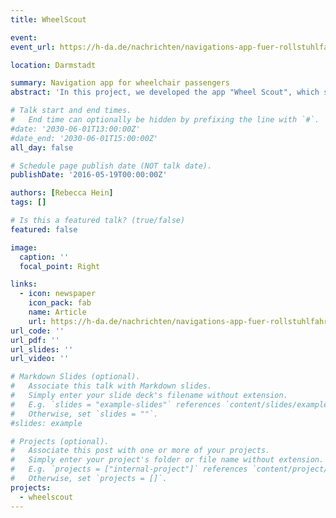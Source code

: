 ```yaml
---
title: WheelScout

event: 
event_url: https://h-da.de/nachrichten/navigations-app-fuer-rollstuhlfahrende-mit-erweiterten-funktionen

location: Darmstadt

summary: Navigation app for wheelchair passengers
abstract: 'In this project, we developed the app "Wheel Scout", which supports wheelchair users in navigation. It indicates whether the intended route is barrier-free, restricted, or impossible to negotiate. What is new is that the app also works inside buildings and is also equipped with voice control. This means that wheelchair users can navigate even more easily, even through buildings.'

# Talk start and end times.
#   End time can optionally be hidden by prefixing the line with `#`.
#date: '2030-06-01T13:00:00Z'
#date_end: '2030-06-01T15:00:00Z'
all_day: false

# Schedule page publish date (NOT talk date).
publishDate: '2016-05-19T00:00:00Z'

authors: [Rebecca Hein]
tags: []

# Is this a featured talk? (true/false)
featured: false

image:
  caption: ''
  focal_point: Right

links:
  - icon: newspaper
    icon_pack: fab
    name: Article
    url: https://h-da.de/nachrichten/navigations-app-fuer-rollstuhlfahrende-mit-erweiterten-funktionen
url_code: ''
url_pdf: ''
url_slides: ''
url_video: ''

# Markdown Slides (optional).
#   Associate this talk with Markdown slides.
#   Simply enter your slide deck's filename without extension.
#   E.g. `slides = "example-slides"` references `content/slides/example-slides.md`.
#   Otherwise, set `slides = ""`.
#slides: example

# Projects (optional).
#   Associate this post with one or more of your projects.
#   Simply enter your project's folder or file name without extension.
#   E.g. `projects = ["internal-project"]` references `content/project/deep-learning/index.md`.
#   Otherwise, set `projects = []`.
projects:
  - wheelscout
---
```


